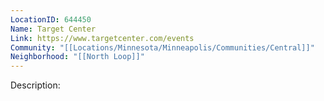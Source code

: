 ```yaml
---
LocationID: 644450
Name: Target Center
Link: https://www.targetcenter.com/events
Community: "[[Locations/Minnesota/Minneapolis/Communities/Central]]"
Neighborhood: "[[North Loop]]"
---
```


Description:
